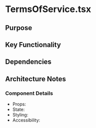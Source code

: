 # TermsOfService.tsx

## Purpose

## Key Functionality

## Dependencies

## Architecture Notes

### Component Details
- Props: 
- State: 
- Styling: 
- Accessibility: 
